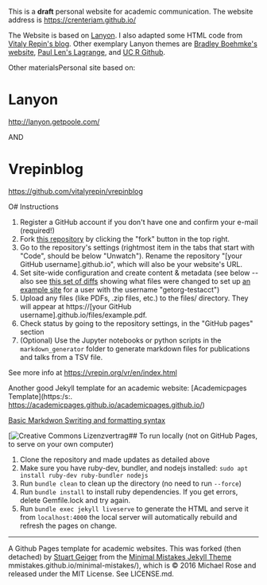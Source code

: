 
This is a **draft** personal website for academic communication. The website address is https://crenteriam.github.io/

The Website is based on [Lanyon](http://lanyon.getpoole.com/). I also adapted some HTML code from [Vitaly Repin's blog](https://github.com/vitalyrepin/vrepinblog). Other exemplary Lanyon themes are [Bradley Boehmke's website](https://bradleyboehmke.github.io/), [Paul Len's Lagrange](https://lenpaul.github.io/Lagrange/menu/about.html), and [UC R Github](https://github.com/uc-r/uc-r.github.io).

Other materialsPersonal site based on:

# Lanyon

http://lanyon.getpoole.com/

AND 
# Vrepinblog
https://github.com/vitalyrepin/vrepinblog

O# Instructions

1. Register a GitHub account if you don't have one and confirm your e-mail (required!)
1. Fork [this repository](https://github.com/academicpages/academicpages.github.io) by clicking the "fork" button in the top right. 
1. Go to the repository's settings (rightmost item in the tabs that start with "Code", should be below "Unwatch"). Rename the repository "[your GitHub username].github.io", which will also be your website's URL.
1. Set site-wide configuration and create content & metadata (see below -- also see [this set of diffs](http://archive.is/3TPas) showing what files were changed to set up [an example site](https://getorg-testacct.github.io) for a user with the username "getorg-testacct")
1. Upload any files (like PDFs, .zip files, etc.) to the files/ directory. They will appear at https://[your GitHub username].github.io/files/example.pdf.  
1. Check status by going to the repository settings, in the "GitHub pages" section
1. (Optional) Use the Jupyter notebooks or python scripts in the `markdown_generator` folder to generate markdown files for publications and talks from a TSV file.

See more info at https://vrepin.org/vr/en/index.html

Another good Jekyll template for an academic website: [Academicpages Template](https:/s:.
https://academicpages.github.io/academicpages.github.io/)

[Basic Markdwon Swriting and formatting syntax](https://help.github.com/articles/basic-writing-and-formatting-syntax/)

[![Creative Commons Lizenzvertrag](https://i.creativecommons.org/l/by-sa/4.0/88x31.png)## To run locally (not on GitHub Pages, to serve on your own computer)

1. Clone the repository and made updates as detailed above
1. Make sure you have ruby-dev, bundler, and nodejs installed: `sudo apt install ruby-dev ruby-bundler nodejs`
1. Run `bundle clean` to clean up the directory (no need to run `--force`)
1. Run `bundle install` to install ruby dependencies. If you get errors, delete Gemfile.lock and try again.
1. Run `bundle exec jekyll liveserve` to generate the HTML and serve it from `localhost:4000` the local server will automatically rebuild and refresh the pages on change.

----
A Github Pages template for academic websites. This was forked (then detached) by [Stuart Geiger](https://github.com/staeiou) from the [Minimal Mistakes Jekyll Theme](https://creativecommons.org/licenses/by-sa/4.0/) mmistakes.github.io/minimal-mistakes/), which is © 2016 Michael Rose and released under the MIT License. See LICENSE.md.
<!--stackedit_data:
eyJoaXN0b3J5IjpbMTEwMTgwNzA0MywxMzA4NzIzOV19
-->